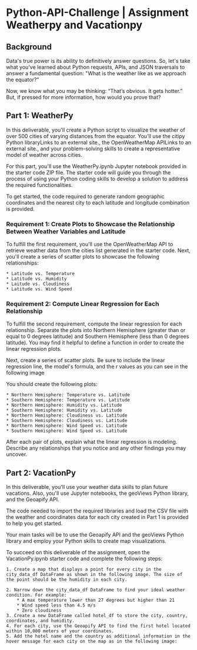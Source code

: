 # Python-API-Challenge | Assignment Weatherpy and Vacationpy

## Background

Data's true power is its ability to definitively answer questions. So, let's take what you've learned about Python requests, APIs, and JSON traversals to answer a fundamental question: "What is the weather like as we approach the equator?"

Now, we know what you may be thinking: “That’s obvious. It gets hotter.” But, if pressed for more information, how would you prove that?

## Part 1: WeatherPy

In this deliverable, you'll create a Python script to visualize the weather of over 500 cities of varying distances from the equator. You'll use the citipy Python libraryLinks to an external site., the OpenWeatherMap APILinks to an external site., and your problem-solving skills to create a representative model of weather across cities.

For this part, you'll use the WeatherPy.ipynb Jupyter notebook provided in the starter code ZIP file. The starter code will guide you through the process of using your Python coding skills to develop a solution to address the required functionalities.

To get started, the code required to generate random geographic coordinates and the nearest city to each latitude and longitude combination is provided.

### Requirement 1: Create Plots to Showcase the Relationship Between Weather Variables and Latitude
To fulfill the first requirement, you'll use the OpenWeatherMap API to retrieve weather data from the cities list generated in the starter code. Next, you'll create a series of scatter plots to showcase the following relationships:

    * Latitude vs. Temperature
    * Latitude vs. Humidity
    * Laitude vs. Cloudiness
    * Latitude vs. Wind Speed

### Requirement 2: Compute Linear Regression for Each Relationship
To fulfill the second requirement, compute the linear regression for each relationship. Separate the plots into Northern Hemisphere (greater than or equal to 0 degrees latitude) and Southern Hemisphere (less than 0 degrees latitude). You may find it helpful to define a function in order to create the linear regression plots.

Next, create a series of scatter plots. Be sure to include the linear regression line, the model's formula, and the r values as you can see in the following image

You should create the following plots:

    * Northern Hemisphere: Temperature vs. Latitude
    * Southern Hemisphere: Temperature vs. Latitude
    * Northern Hemisphere: Humidity vs. Latitude
    * Southern Hemisphere: Humidity vs. Latitude
    * Northern Hemisphere: Cloudiness vs. Latitude
    * Southern Hemisphere: Cloudiness vs. Latitude
    * Northern Hemisphere: Wind Speed vs. Latitude
    * Southern Hemisphere: Wind Speed vs. Latitude

After each pair of plots, explain what the linear regression is modeling. Describe any relationships that you notice and any other findings you may uncover.

## Part 2: VacationPy

In this deliverable, you'll use your weather data skills to plan future vacations. Also, you'll use Jupyter notebooks, the geoViews Python library, and the Geoapify API.

The code needed to import the required libraries and load the CSV file with the weather and coordinates data for each city created in Part 1 is provided to help you get started.

Your main tasks will be to use the Geoapify API and the geoViews Python library and employ your Python skills to create map visualizations.

To succeed on this deliverable of the assignment, open the VacationPy.ipynb starter code and complete the following steps:

    1. Create a map that displays a point for every city in the city_data_df DataFrame as shown in the following image. The size of the point should be the humidity in each city.

    2. Narrow down the city_data_df DataFrame to find your ideal weather condition. For example:
        * A max temperature lower than 27 degrees but higher than 21
        * Wind speed less than 4.5 m/s
        * Zero cloudiness
    3. Create a new DataFrame called hotel_df to store the city, country, coordinates, and humidity.
    4. For each city, use the Geoapify API to find the first hotel located within 10,000 meters of your coordinates.
    5. Add the hotel name and the country as additional information in the hover message for each city on the map as in the following image:



